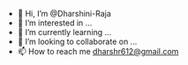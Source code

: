 - 👋 Hi, I’m @Dharshini-Raja
- 👀 I’m interested in ...
- 🌱 I’m currently learning ...
- 💞️ I’m looking to collaborate on ...
- 📫 How to reach me dharshr612@gmail.com

<!---
Dharshini-Raja/Dharshini-Raja is a ✨ special ✨ repository because its `README.md` (this file) appears on your GitHub profile.
You can click the Preview link to take a look at your changes.
--->
